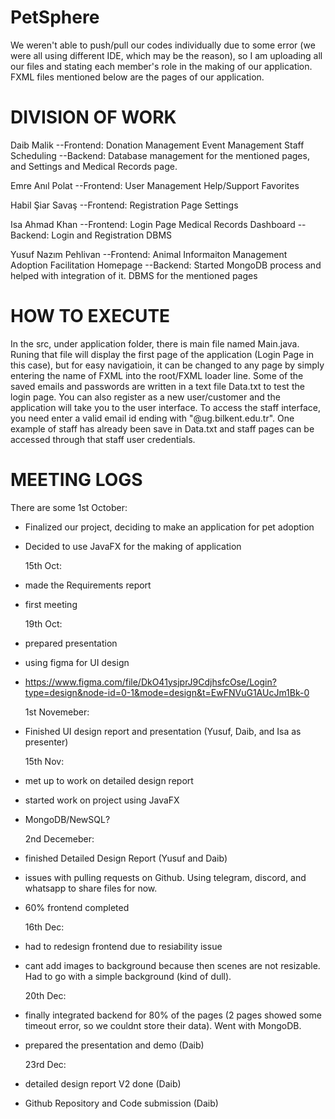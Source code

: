 # PetSphere
We weren't able to push/pull our codes individually due to some error (we were all using different IDE, which may be the reason), so I am uploading all our files and stating each member's role in the making of our application. FXML files mentioned below are the pages of our application.

# DIVISION OF WORK
Daib Malik 
  --Frontend:
    Donation Management
    Event Management
    Staff Scheduling
  --Backend:
    Database management for the mentioned pages, and Settings and Medical Records page.

Emre Anıl Polat 
  --Frontend:
    User Management
    Help/Support
    Favorites

Habil Şiar Savaş
  --Frontend:
    Registration Page
    Settings

Isa Ahmad Khan
  --Frontend:
    Login Page
    Medical Records
    Dashboard
  --Backend:
    Login and Registration DBMS
    
Yusuf Nazım Pehlivan
  --Frontend:
    Animal Informaiton Management
    Adoption Facilitation
    Homepage
  --Backend:
    Started MongoDB process and helped with integration of it. DBMS for the mentioned pages
    
# HOW TO EXECUTE
  In the src, under application folder, there is main file named Main.java. Runing that file will display the first page of the application (Login Page in this case), but for easy navigatioin, it can be changed to any page by simply entering the name of FXML into the root/FXML loader line. Some of the saved emails and passwords are written in a text file Data.txt to test the login page. You can also register as a new user/customer and the application will take you to the user interface. To access the staff interface, you need enter a valid email id ending with "@ug.bilkent.edu.tr". One example of staff has already been save in Data.txt and staff pages can be accessed through that staff user credentials. 

# MEETING LOGS
There are some 
  1st October: 
- Finalized our project, deciding to make an application for pet adoption
- Decided to use JavaFX for the making of application

  15th Oct:
- made the Requirements report
- first meeting

  19th Oct:
- prepared presentation
- using figma for UI design
- https://www.figma.com/file/DkO41ysjprJ9CdjhsfcOse/Login?type=design&node-id=0-1&mode=design&t=EwFNVuG1AUcJm1Bk-0

  1st Novemeber:
- Finished UI design report and presentation (Yusuf, Daib, and Isa as presenter)

  15th Nov:
- met up to work on detailed design report
- started work on project using JavaFX
- MongoDB/NewSQL?

  2nd Decemeber:
- finished Detailed Design Report (Yusuf and Daib)
- issues with pulling requests on Github. Using telegram, discord, and whatsapp to share files for now.
- 60% frontend completed

  16th Dec:
- had to redesign frontend due to resiability issue
- cant add images to background because then scenes are not resizable. Had to go with a simple background (kind of dull).

  20th Dec:
- finally integrated backend for 80% of the pages (2 pages showed some timeout error, so we couldnt store their data). Went with MongoDB.
- prepared the presentation and demo (Daib)

  23rd Dec:
- detailed design report V2 done (Daib)
- Github Repository and Code submission (Daib)
  
